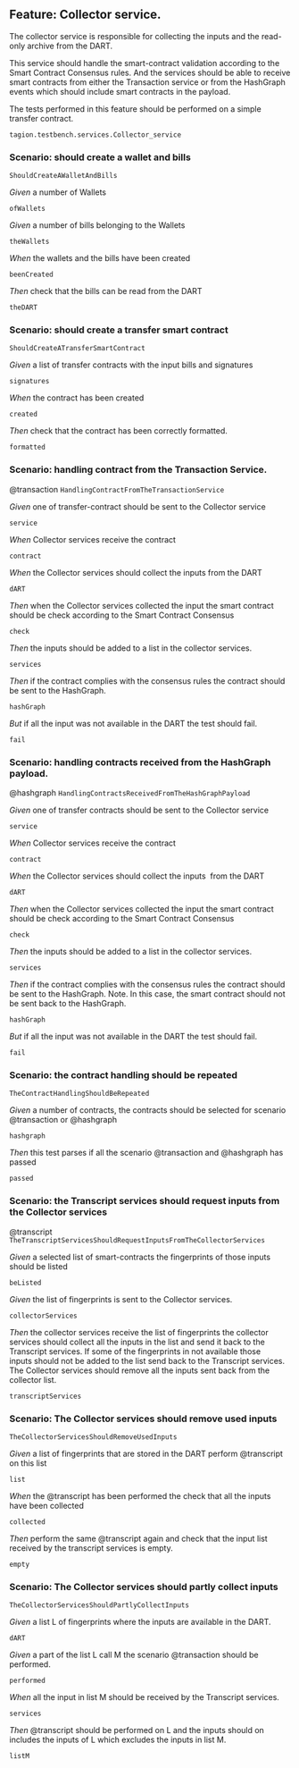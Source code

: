 ## Feature: Collector service.

The collector service is responsible for collecting the inputs and the read-only archive from the DART.

This service should handle the smart-contract validation according to the Smart Contract Consensus rules.
And the services should be able to receive smart contracts from either the Transaction service or from the HashGraph events which should include smart contracts in the payload.

The tests performed in this feature should be performed on a simple transfer contract.

`tagion.testbench.services.Collector_service`

### Scenario: should create a wallet and bills
`ShouldCreateAWalletAndBills`

*Given* a number of Wallets

`ofWallets`

*Given* a number of bills belonging to the Wallets

`theWallets`

*When* the wallets and the bills have been created

`beenCreated`

*Then* check that the bills can be read from the DART

`theDART`


### Scenario: should create a transfer smart contract
`ShouldCreateATransferSmartContract`

*Given* a list of transfer contracts with the input bills and signatures

`signatures`

*When* the contract has been created

`created`

*Then* check that the contract has been correctly formatted.

`formatted`


### Scenario: handling contract from the Transaction Service.
@transaction
`HandlingContractFromTheTransactionService`

*Given* one of transfer-contract should be sent to the Collector service

`service`

*When* Collector services receive the contract

`contract`

*When* the Collector services should collect the inputs from the DART

`dART`

*Then* when the Collector services collected the input the smart contract should be check
according to the Smart Contract Consensus

`check`

*Then* the inputs should be added to a list in the collector services.

`services`

*Then* if the contract complies with the consensus rules the contract should be sent to the HashGraph.

`hashGraph`

*But* if all the input was not available in the DART the test should fail.


`fail`


### Scenario: handling contracts received from the HashGraph payload.
@hashgraph
`HandlingContractsReceivedFromTheHashGraphPayload`

*Given* one of transfer contracts should be sent to the Collector service

`service`

*When* Collector services receive the contract

`contract`

*When* the Collector services should collect the inputs  from the DART

`dART`

*Then* when the Collector services collected the input the smart contract should be check
according to the Smart Contract Consensus

`check`

*Then* the inputs should be added to a list in the collector services.

`services`

*Then* if the contract complies with the consensus rules the contract should be sent to the HashGraph.
Note. In this case, the smart contract should not be sent back to the HashGraph.

`hashGraph`

*But* if all the input was not available in the DART the test should fail.


`fail`


### Scenario: the contract handling should be repeated
`TheContractHandlingShouldBeRepeated`

*Given* a number of contracts, the contracts should be selected for scenario @transaction or @hashgraph

`hashgraph`

*Then* this test parses if all the scenario @transaction and @hashgraph has passed

`passed`


### Scenario: the Transcript services should request inputs from the Collector services
@transcript
`TheTranscriptServicesShouldRequestInputsFromTheCollectorServices`

*Given* a selected list of smart-contracts the fingerprints of those inputs should be listed

`beListed`

*Given* the list of fingerprints is sent to the Collector services.

`collectorServices`

*Then* the collector services receive the list of fingerprints the collector services should collect all the inputs in the list and send it back to the Transcript services.
If some of the fingerprints in not available those inputs should not be added to the list send back to the Transcript services.
The Collector services should remove all the inputs sent back from the collector list.


`transcriptServices`


### Scenario: The Collector services should remove used inputs
`TheCollectorServicesShouldRemoveUsedInputs`

*Given* a list of fingerprints that are stored in the DART perform @transcript on this list

`list`

*When* the @transcript has been performed the check that all the inputs have been collected

`collected`

*Then* perform the same @transcript again and check that the input list received by the transcript services is empty.

`empty`


### Scenario: The Collector services should partly collect inputs
`TheCollectorServicesShouldPartlyCollectInputs`

*Given* a list L of fingerprints where the inputs are available in the DART.

`dART`

*Given* a part of the list L call M the scenario @transaction should be performed.

`performed`

*When* all the input in list M should be received by the Transcript services.

`services`

*Then* @transcript should be performed on L and the inputs should on includes the inputs of L which excludes the inputs in list M.

`listM`


